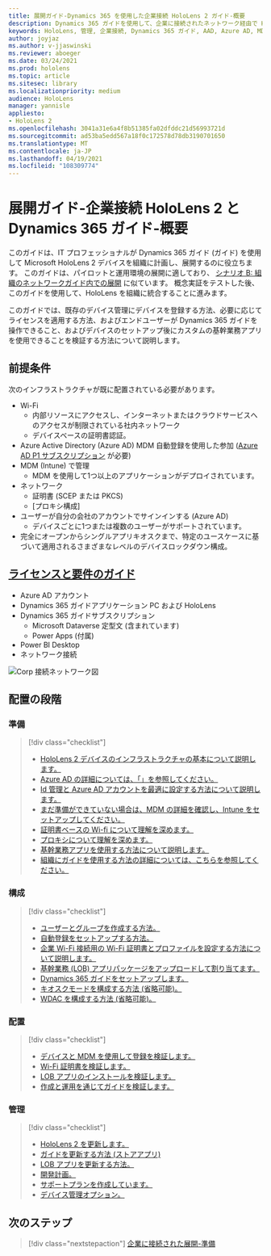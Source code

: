 ```yaml
---
title: 展開ガイド-Dynamics 365 を使用した企業接続 HoloLens 2 ガイド-概要
description: Dynamics 365 ガイドを使用して、企業に接続されたネットワーク経由で HoloLens 2 デバイスを登録する方法について説明します。
keywords: HoloLens, 管理, 企業接続, Dynamics 365 ガイド, AAD, Azure AD, MDM, モバイルデバイス管理
author: joyjaz
ms.author: v-jjaswinski
ms.reviewer: aboeger
ms.date: 03/24/2021
ms.prod: hololens
ms.topic: article
ms.sitesec: library
ms.localizationpriority: medium
audience: HoloLens
manager: yannisle
appliesto:
- HoloLens 2
ms.openlocfilehash: 3041a31e6a4f8b51385fa02dfddc21d56993721d
ms.sourcegitcommit: ad53ba5edd567a18f0c172578d78db3190701650
ms.translationtype: MT
ms.contentlocale: ja-JP
ms.lasthandoff: 04/19/2021
ms.locfileid: "108309774"
---
```

# <a name="deployment-guide---corporate-connected-hololens-2-with-dynamics-365-guides---overview"></a>展開ガイド-企業接続 HoloLens 2 と Dynamics 365 ガイド-概要

このガイドは、IT プロフェッショナルが Dynamics 365 ガイド (ガイド) を使用して Microsoft HoloLens 2 デバイスを組織に計画し、展開するのに役立ちます。 このガイドは、パイロットと運用環境の展開に適しており、 [シナリオ B: 組織のネットワークガイド内での展開](https://docs.microsoft.com/hololens/common-scenarios#scenario-b-deploy-inside-your-organizations-network) に似ています。 概念実証をテストした後、このガイドを使用して、HoloLens を組織に統合することに進みます。

このガイドでは、既存のデバイス管理にデバイスを登録する方法、必要に応じてライセンスを適用する方法、およびエンドユーザーが Dynamics 365 ガイドを操作できること、およびデバイスのセットアップ後にカスタムの基幹業務アプリを使用できることを検証する方法について説明します。 

## <a name="prerequisites"></a>前提条件

次のインフラストラクチャが既に配置されている必要があります。
- Wi-Fi
    - 内部リソースにアクセスし、インターネットまたはクラウドサービスへのアクセスが制限されている社内ネットワーク
    - デバイスベースの証明書認証。
- Azure Active Directory (Azure AD) MDM 自動登録を使用した参加 ([Azure AD P1 サブスクリプション](https://docs.microsoft.com/azure/active-directory/fundamentals/active-directory-whatis) が必要)
- MDM (Intune) で管理
    - MDM を使用して1つ以上のアプリケーションがデプロイされています。
- ネットワーク 
    - 証明書 (SCEP または PKCS)
    - [プロキシ構成]
- ユーザーが自分の会社のアカウントでサインインする (Azure AD)
    - デバイスごとに1つまたは複数のユーザーがサポートされています。
- 完全にオープンからシングルアプリキオスクまで、特定のユースケースに基づいて適用されるさまざまなレベルのデバイスロックダウン構成。

## <a name="guides-licensing-and-requirements"></a>[ライセンスと要件のガイド](https://docs.microsoft.com/dynamics365/mixed-reality/guides/requirements#licensing-and-product-requirements)
- Azure AD アカウント
- Dynamics 365 ガイドアプリケーション PC および HoloLens
- Dynamics 365 ガイドサブスクリプション
    - Microsoft Dataverse 定型文 (含まれています)
    - Power Apps (付属)
- Power BI Desktop
- ネットワーク接続

![Corp 接続ネットワーク図](./images/corpconnected-diagHL2-guides.png)

## <a name="stages-of-deployment"></a>配置の段階
### <a name="prepare"></a>準備
> [!div class="checklist"]
>- [HoloLens 2 デバイスのインフラストラクチャの基本について説明します。](hololens2-corp-connected-prepare.md#infrastructure-essentials)
>- [Azure AD の詳細については、「」を参照してください。](hololens2-corp-connected-prepare.md#azure-active-directory)
>- [Id 管理と Azure AD アカウントを最適に設定する方法について説明します。](hololens2-corp-connected-prepare.md#identity-management)
>- [まだ準備ができていない場合は、MDM の詳細を確認し、Intune をセットアップしてください。](hololens2-corp-connected-prepare.md#mobile-device-management)
>- [証明書ベースの Wi-fi について理解を深めます。](hololens2-corp-connected-prepare.md#certificates)
>- [プロキシについて理解を深めます。](hololens2-corp-connected-prepare.md#proxy)
>- [基幹業務アプリを使用する方法について説明します。](hololens2-corp-connected-prepare.md#line-of-business-apps)
>- [組織にガイドを使用する方法の詳細については、こちらを参照してください。](hololens2-corp-connected-prepare.md#guides-playbook)
### <a name="configure"></a>構成
> [!div class="checklist"]
>- [ユーザーとグループを作成する方法。](hololens2-corp-connected-configure.md#azure-users-and-groups)
>- [自動登録をセットアップする方法。](hololens2-corp-connected-configure.md#auto-enrollment-on-hololens-2)
>- [企業 Wi-Fi 接続用の Wi-Fi 証明書とプロファイルを設定する方法について説明します。](hololens2-corp-connected-configure.md#corporate-wi-fi-connectivity)
>- [基幹業務 (LOB) アプリパッケージをアップロードして割り当てます。](hololens2-corp-connected-configure.md#app-deployment)
>- [Dynamics 365 ガイドをセットアップします。](hololens2-corp-connected-configure.md#setup-guides-application-licenses-dataverse-and-authoring)
>- [キオスクモードを構成する方法 (省略可能)。](hololens2-corp-connected-configure.md#optional-kiosk-mode)
>- [WDAC を構成する方法 (省略可能)。](hololens2-corp-connected-configure.md#optional-wdac)
### <a name="deploy"></a>配置
> [!div class="checklist"]
>-  [デバイスと MDM を使用して登録を検証します。](hololens2-corp-connected-deploy.md#enrollment-validation)
>-  [Wi-Fi 証明書を検証します。](hololens2-corp-connected-deploy.md#wi-fi-certificate-validation)
>-  [LOB アプリのインストールを検証します。](hololens2-corp-connected-deploy.md#validate-lob-app-install)
>-  [作成と運用を通じてガイドを検証します。](hololens2-corp-connected-deploy.md#validate-dynamics-365-guides)
### <a name="maintain"></a>管理
> [!div class="checklist"]
>- [HoloLens 2 を更新します。](hololens2-corp-connected-maintain.md#update-hololens)
>- [ガイドを更新する方法 (ストアアプリ)](hololens2-corp-connected-maintain.md#how-to-update-dynamics-365-guides-and-other-store-apps)
>- [LOB アプリを更新する方法。](hololens2-corp-connected-maintain.md#how-to-update-lob-apps) 
>- [開発計画。](hololens2-corp-connected-maintain.md#development-plan) 
>- [サポートプランを作成しています。](hololens2-corp-connected-maintain.md#support-plan)
>- [デバイス管理オプション。](hololens2-corp-connected-maintain.md#device-management)

## <a name="next-step"></a>次のステップ 
> [!div class="nextstepaction"]
> [企業に接続された展開-準備](hololens2-corp-connected-prepare.md)
